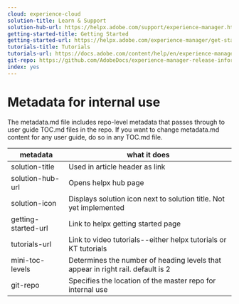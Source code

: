 ```yaml
---
cloud: experience-cloud
solution-title: Learn & Support
solution-hub-url: https://helpx.adobe.com/support/experience-manager.html
getting-started-title: Getting Started
getting-started-url: https://helpx.adobe.com/experience-manager/get-started.html
tutorials-title: Tutorials
tutorials-url: https://docs.adobe.com/content/help/en/experience-manager-learn/cloud-service/overview.html
git-repo: https://github.com/AdobeDocs/experience-manager-release-information.en
index: yes
---
```


# Metadata for internal use

The metadata.md file includes repo-level metadata that passes through to user guide TOC.md files in the repo. If you want to change metadata.md content for any user guide, do so in any TOC.md file.

| metadata | what it does |
|--- |--- |
| solution-title | Used in article header as link |
| solution-hub-url | Opens helpx hub page |
| solution-icon | Displays solution icon next to solution title. Not yet implemented |
| getting-started-url | Link to helpx getting started page |
| tutorials-url | Link to video tutorials--either helpx tutorials or KT tutorials |
| mini-toc-levels | Determines the number of heading levels that appear in right rail. default is 2 |
| git-repo | Specifies the location of the master repo for internal use |
